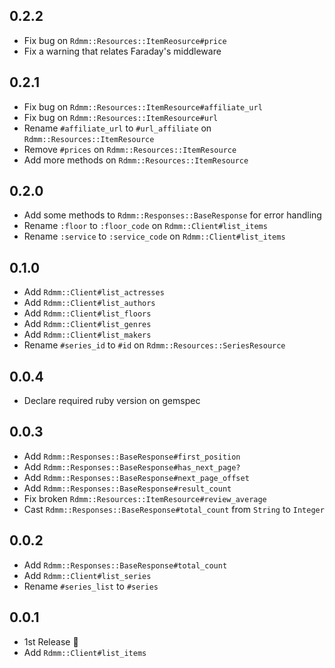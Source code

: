 ## 0.2.2

- Fix bug on `Rdmm::Resources::ItemReosurce#price`
- Fix a warning that relates Faraday's middleware

## 0.2.1

- Fix bug on `Rdmm::Resources::ItemResource#affiliate_url`
- Fix bug on `Rdmm::Resources::ItemResource#url`
- Rename `#affiliate_url` to `#url_affiliate` on `Rdmm::Resources::ItemResource`
- Remove `#prices` on `Rdmm::Resources::ItemResource`
- Add more methods on `Rdmm::Resources::ItemResource`

## 0.2.0

- Add some methods to `Rdmm::Responses::BaseResponse` for error handling
- Rename `:floor` to `:floor_code` on `Rdmm::Client#list_items`
- Rename `:service` to `:service_code` on `Rdmm::Client#list_items`

## 0.1.0

- Add `Rdmm::Client#list_actresses`
- Add `Rdmm::Client#list_authors`
- Add `Rdmm::Client#list_floors`
- Add `Rdmm::Client#list_genres`
- Add `Rdmm::Client#list_makers`
- Rename `#series_id` to `#id` on `Rdmm::Resources::SeriesResource`

## 0.0.4

- Declare required ruby version on gemspec

## 0.0.3

- Add `Rdmm::Responses::BaseResponse#first_position`
- Add `Rdmm::Responses::BaseResponse#has_next_page?`
- Add `Rdmm::Responses::BaseResponse#next_page_offset`
- Add `Rdmm::Responses::BaseResponse#result_count`
- Fix broken `Rdmm::Resources::ItemResource#review_average`
- Cast `Rdmm::Responses::BaseResponse#total_count` from `String` to `Integer`

## 0.0.2

- Add `Rdmm::Responses::BaseResponse#total_count`
- Add `Rdmm::Client#list_series`
- Rename `#series_list` to `#series`

## 0.0.1

- 1st Release :tada:
- Add `Rdmm::Client#list_items`
